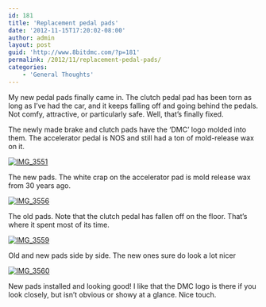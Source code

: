 ```yaml
---
id: 181
title: 'Replacement pedal pads'
date: '2012-11-15T17:20:02-08:00'
author: admin
layout: post
guid: 'http://www.8bitdmc.com/?p=181'
permalink: /2012/11/replacement-pedal-pads/
categories:
    - 'General Thoughts'
---
```


My new pedal pads finally came in. The clutch pedal pad has been torn as long as I’ve had the car, and it keeps falling off and going behind the pedals. Not comfy, attractive, or particularly safe. Well, that’s finally fixed.

The newly made brake and clutch pads have the ‘DMC’ logo molded into them. The accelerator pedal is NOS and still had a ton of mold-release wax on it.

[![](../images/2012/11/IMG_3551-300x225.jpg "IMG_3551")](../images/2012/11/IMG_3551.jpg)

The new pads. The white crap on the accelerator pad is mold release wax from 30 years ago.

[![](../images/2012/11/IMG_3556-300x225.jpg "IMG_3556")](../images/2012/11/IMG_3556.jpg)

The old pads. Note that the clutch pedal has fallen off on the floor. That’s where it spent most of its time.

[![](../images/2012/11/IMG_3559-300x225.jpg "IMG_3559")](../images/2012/11/IMG_3559.jpg)

Old and new pads side by side. The new ones sure do look a lot nicer

[![](../images/2012/11/IMG_3560-300x225.jpg "IMG_3560")](../images/2012/11/IMG_3560.jpg)

New pads installed and looking good! I like that the DMC logo is there if you look closely, but isn’t obvious or showy at a glance. Nice touch.